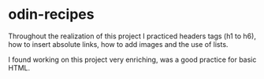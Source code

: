 # odin-recipes
Throughout the realization of this project I practiced
headers tags (h1 to h6), how to insert absolute links,
how to add images and the use of lists.

I found working on this project very enriching, was a
good practice for basic HTML.